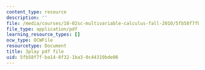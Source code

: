 ```yaml
---
content_type: resource
description: ''
file: /media/courses/18-02sc-multivariable-calculus-fall-2010/5fb58f7fba148f321ba30c44319bde06_6T13yRjtd-o.pdf
file_type: application/pdf
learning_resource_types: []
ocw_type: OCWFile
resourcetype: Document
title: 3play pdf file
uid: 5fb58f7f-ba14-8f32-1ba3-0c44319bde06
---
```

